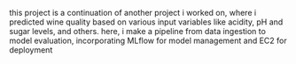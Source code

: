 this project is a continuation of another project i worked on, where i predicted wine quality based on various input variables like acidity, pH and sugar levels, and others. here, i make a pipeline from data ingestion to model evaluation, incorporating MLflow for model management and EC2 for deployment